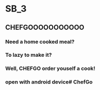 # SB_3
## CHEFGOOOOOOOOOOO

### Need a home cooked meal?
### To lazy to make it?

### Well, CHEFGO order youself a cook!

### open with android device# ChefGo
